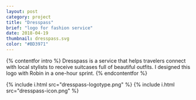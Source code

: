 ```yaml
---
layout: post
category: project
title: "Dresspass"
brief: "logo for fashion service"
date: 2018-04-19
thumbnail: dresspass.svg
color: "#BD3971"
---
```


{% contentfor intro %}
Dresspass is a service that helps travelers connect with local stylists to receive suitcases full of beautiful outfits. I designed this logo with Robin in a one-hour sprint.
{% endcontentfor %}

{% include i.html src="dresspass-logotype.png" %}
{% include i.html src="dresspass-icon.png" %}

